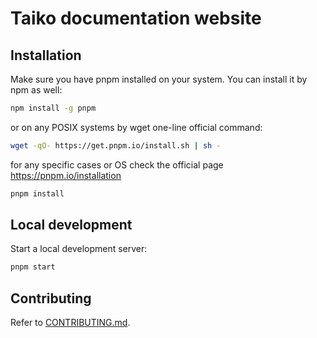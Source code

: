 # Taiko documentation website

## Installation

Make sure you have pnpm installed on your system. You can install it by npm as well:
```sh
npm install -g pnpm
```
or on any POSIX systems by wget one-line official command:
```sh
wget -qO- https://get.pnpm.io/install.sh | sh -
```
for any specific cases or OS check the official page https://pnpm.io/installation


```sh
pnpm install
```

## Local development

Start a local development server:

```sh
pnpm start
```

## Contributing

Refer to [CONTRIBUTING.md](../../CONTRIBUTING.md).

